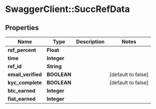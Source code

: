 # SwaggerClient::SuccRefData

## Properties
Name | Type | Description | Notes
------------ | ------------- | ------------- | -------------
**ref_percent** | **Float** |  | 
**time** | **Integer** |  | 
**ref_id** | **String** |  | 
**email_verified** | **BOOLEAN** |  | [default to false]
**kyc_complete** | **BOOLEAN** |  | [default to false]
**btc_earned** | **Integer** |  | 
**fiat_earned** | **Integer** |  | 



